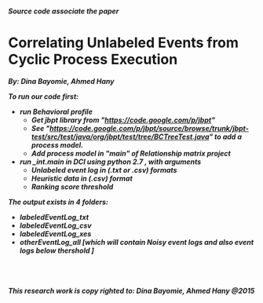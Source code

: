 <h5>Source code associate the paper
<h1>Correlating Unlabeled Events from Cyclic Process Execution
<h5>By: Dina Bayomie, Ahmed Hany

To run our code first: 
- run Behavioral profile 
  - Get jbpt library from "https://code.google.com/p/jbpt"
  - See "https://code.google.com/p/jbpt/source/browse/trunk/jbpt-test/src/test/java/org/jbpt/test/tree/BCTreeTest.java" to add a process model.
  - Add process model in "main" of Relationship matrix project
- run _int.main in DCI using python 2.7 , with arguments
  - Unlabeled event log in (.txt or .csv) formats
  - Heuristic data in (.csv) format
  - Ranking score threshold

The output exists in 4 folders:
- labeledEventLog_txt
- labeledEventLog_csv
- labeledEventLog_xes
- otherEventLog_all [which will contain Noisy event logs and also event logs below thershold ]



<br>
<br>
<br>
This research work is copy righted to: Dina Bayomie, Ahmed Hany @2015
